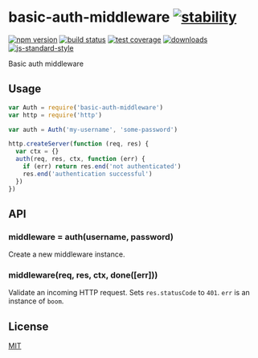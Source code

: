 # basic-auth-middleware [![stability][0]][1]
[![npm version][2]][3] [![build status][4]][5] [![test coverage][6]][7]
[![downloads][8]][9] [![js-standard-style][10]][11]

Basic auth middleware

## Usage
```js
var Auth = require('basic-auth-middleware')
var http = require('http')

var auth = Auth('my-username', 'some-password')

http.createServer(function (req, res) {
  var ctx = {}
  auth(req, res, ctx, function (err) {
    if (err) return res.end('not authenticated')
    res.end('authentication successful')
  })
})
```

## API
### middleware = auth(username, password)
Create a new middleware instance.

### middleware(req, res, ctx, done([err]))
Validate an incoming HTTP request. Sets `res.statusCode` to `401`. `err` is an
instance of `boom`.

## License
[MIT](https://tldrlegal.com/license/mit-license)

[0]: https://img.shields.io/badge/stability-experimental-orange.svg?style=flat-square
[1]: https://nodejs.org/api/documentation.html#documentation_stability_index
[2]: https://img.shields.io/npm/v/basic-auth-middleware.svg?style=flat-square
[3]: https://npmjs.org/package/basic-auth-middleware
[4]: https://img.shields.io/travis/yoshuawuyts/basic-auth-middleware/master.svg?style=flat-square
[5]: https://travis-ci.org/yoshuawuyts/basic-auth-middleware
[6]: https://img.shields.io/codecov/c/github/yoshuawuyts/basic-auth-middleware/master.svg?style=flat-square
[7]: https://codecov.io/github/yoshuawuyts/basic-auth-middleware
[8]: http://img.shields.io/npm/dm/basic-auth-middleware.svg?style=flat-square
[9]: https://npmjs.org/package/basic-auth-middleware
[10]: https://img.shields.io/badge/code%20style-standard-brightgreen.svg?style=flat-square
[11]: https://github.com/feross/standard
